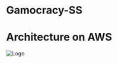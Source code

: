 # Gamocracy-SS

# Architecture on AWS
![Logo](https://camo.githubusercontent.com/32e188b48b89acc36945522eec05e2153779316d7e9d88cb1cfc731ab95daa8e/68747470733a2f2f70726f6772616d6d61746963706f6e646572696e67732e66696c65732e776f726470726573732e636f6d2f323031392f31302f6e65772d30342d7371732d64796e616d6f64622e706e67)


